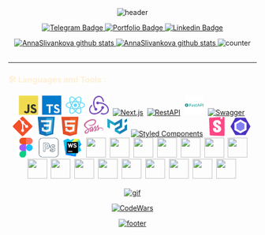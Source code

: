 <!-- HEADER -->
<div align="center">
    <img src="https://capsule-render.vercel.app/api?type=waving&color=FFDAB9&height=190&section=header&text=Hanna%20Slivankova&desc=fullstack%20developer&animation=fadeIn&fontColor=FFEFD5&fontSize=65&fontAlign=68&fontAlignY=44&descSize=18&descAlign=82.5&descAlignY=17" alt="header"/>
</div>
<!-- /HEADER -->

<p align="center">
    <a href="https://t.me/vinnisann" target="_blank">
    <img src="https://img.shields.io/badge/-telegram-blue?style=for-the-badge&logo=telegram&logoColor=fff" alt="Telegram Badge">
  </a>
  <a href="https://annaslivankova.github.io/my_portfolio/">
      <img src="https://img.shields.io/badge/👩 Portfolio-FFDAB9?style=for-the-badge" alt="Portfolio Badge"/>
  </a>
  <a href="https://www.linkedin.com/in/hanna-slivankova-ba969a156/" target="_blank">
    <img src="https://img.shields.io/badge/LinkedIn-blue?style=for-the-badge&logo=linkedin&logoColor=fff" alt="Linkedin Badge">
  </a>
</p>

<div align="center">
    <a href="https://github.com/AnnaSlivankova?tab=repositories" target="_blank">
        <img src="https://github-readme-stats.vercel.app/api?username=AnnaSlivankova&show_icons=true&count_private=true&hide_border=true&title_color=FFEFD5&text_color=888&icon_color=FFEFD5&bg_color=0000"
             title="AnnaSlivankova github repositories" 
             alt="AnnaSlivankova github stats"
             width="49%"/>
    </a>
    <a href="https://github.com/AnnaSlivankova?tab=repositories" target="_blank">
        <img src="https://github-readme-stats.vercel.app/api/top-langs/?username=AnnaSlivankova&&layout=compact&hide_border=true&title_color=FFEFD5&text_color=888&bg_color=0000"
             title="AnnaSlivankova github repositories"
             alt="AnnaSlivankova github stats"
             width="41%"/>
    </a>
    <img src="https://komarev.com/ghpvc/?username=AnnaSlivankova&style=for-the-badge&color=lightgrey" alt="counter"/>
</div>
<!-- ./STATS  -->

<br/>

---
<div style="color: #FFEFD5;">
    <h3>🛠️ Languages and Tools :</h3>
</div>

<div align="center">
    <a href="https://en.wikipedia.org/wiki/JavaScript" target="_blank">
        <img src="https://raw.githubusercontent.com/devicons/devicon/1119b9f84c0290e0f0b38982099a2bd027a48bf1/icons/javascript/javascript-original.svg"
             title="JavaScript" alt="JavaScript"
             width="40" height="40"/></a>&nbsp;
    <a href="https://www.typescriptlang.org/" target="_blank">
        <img src="https://raw.githubusercontent.com/devicons/devicon/1119b9f84c0290e0f0b38982099a2bd027a48bf1/icons/typescript/typescript-original.svg"
             title="TypeScript" alt="TypeScript"
             width="40" height="40"/></a>&nbsp;
    <a href="https://reactjs.org/" target="_blank">
        <img src="https://raw.githubusercontent.com/devicons/devicon/1119b9f84c0290e0f0b38982099a2bd027a48bf1/icons/react/react-original.svg"
             title="React" alt="React"
             width="40" height="40"/></a>&nbsp;
    <a href="https://redux.js.org/" target="_blank">
        <img src="https://raw.githubusercontent.com/devicons/devicon/1119b9f84c0290e0f0b38982099a2bd027a48bf1/icons/redux/redux-original.svg"
             title="Redux" alt="Redux "
             width="40" height="40"/></a>&nbsp;
    <a href="https://nextjs.org/" target="_blank">
        <img src="https://assets-global.website-files.com/61eff6b3236cf9057b6c1fac/635543691615050863a92f1f_nextjs-logo.png"
            title="Next.js" alt="Next.js"
            width="50" height="40"/></a>&nbsp;
    <a href="https://ru.wikipedia.org/wiki/REST" target="_blank">
        <img src="https://encrypted-tbn0.gstatic.com/images?q=tbn:ANd9GcQgh_L2neDttO66M53bUNOTSzTVzAe7cSjKyA&usqp=CAU"
            title="RestAPI" alt="RestAPI"
            width="40" height="40"/></a>&nbsp;
    <a href="https://fastapi.tiangolo.com/" target="_blank">
        <img src="https://raw.githubusercontent.com/devicons/devicon/1119b9f84c0290e0f0b38982099a2bd027a48bf1/icons/fastapi/fastapi-original-wordmark.svg"
            title="FastAPI" alt="FastAPI"
            width="40" height="40"/></a>&nbsp;
    <a href="https://swagger.io/" target="_blank">
        <img src="https://raw.githubusercontent.com/swagger-api/swagger.io/wordpress/images/assets/SW-logo-clr.png"
            title="Swagger" alt="Swagger"
            width="140" height="40"/></a>&nbsp;
    <a href="https://git-scm.com/" target="_blank">
        <img src="https://raw.githubusercontent.com/devicons/devicon/1119b9f84c0290e0f0b38982099a2bd027a48bf1/icons/git/git-original.svg"
             title="Git" alt="Git"
             width="40" height="40"/></a>&nbsp;
    <a href="https://en.wikipedia.org/wiki/CSS" target="_blank">
        <img src="https://raw.githubusercontent.com/devicons/devicon/1119b9f84c0290e0f0b38982099a2bd027a48bf1/icons/css3/css3-original.svg"
             title="CSS3" alt="CSS"
             width="40" height="40"/></a>&nbsp;
    <a href="https://en.wikipedia.org/wiki/HTML" target="_blank">
        <img src="https://raw.githubusercontent.com/devicons/devicon/1119b9f84c0290e0f0b38982099a2bd027a48bf1/icons/html5/html5-original.svg"
             title="HTML5" alt="HTML"
             width="40" height="40"/></a>&nbsp;
    <a href="https://sass-lang.com/" target="_blank">
        <img src="https://raw.githubusercontent.com/devicons/devicon/1119b9f84c0290e0f0b38982099a2bd027a48bf1/icons/sass/sass-original.svg"
             title="SASS" alt="SASS"
             width="40" height="40"/></a>&nbsp;
    <a href="https://mui.com/" target="_blank">
        <img src="https://raw.githubusercontent.com/devicons/devicon/1119b9f84c0290e0f0b38982099a2bd027a48bf1/icons/materialui/materialui-original.svg"
             title="Material UI" alt="Material UI"
             width="40" height="40"/></a>&nbsp;
    <a href="https://styled-components.com/docs" target="_blank">
        <img src="https://raw.githubusercontent.com/styled-components/brand/master/styled-components.png"
             title="Styled Components" alt="Styled Components"
            width="40" height="40"/></a>&nbsp;
    <a href="https://storybook.js.org/" target="_blank">
        <img src="https://raw.githubusercontent.com/devicons/devicon/1119b9f84c0290e0f0b38982099a2bd027a48bf1/icons/storybook/storybook-original.svg"
             title="Story book" alt="Story book"
             width="40" height="40"/></a>&nbsp;
    <a href="https://eslint.org/" target="_blank">
        <img src="https://raw.githubusercontent.com/devicons/devicon/1119b9f84c0290e0f0b38982099a2bd027a48bf1/icons/eslint/eslint-original.svg"
             title="Eslint" alt="Eslint "
             width="40" height="40"/></a>&nbsp;
    <a href="https://www.figma.com/" target="_blank">
        <img src="https://raw.githubusercontent.com/devicons/devicon/1119b9f84c0290e0f0b38982099a2bd027a48bf1/icons/figma/figma-original.svg"
             title="Figma" alt="Figma"
             width="40" height="40"/></a>&nbsp;
    <a href="https://en.wikipedia.org/wiki/Adobe_Photoshop" target="_blank">
        <img src="https://raw.githubusercontent.com/devicons/devicon/1119b9f84c0290e0f0b38982099a2bd027a48bf1/icons/photoshop/photoshop-line.svg"
             title="Photoshop" alt="Photoshop"
             width="40" height="40"/></a>&nbsp;
    <a href="https://www.jetbrains.com/webstorm/" target="_blank">
    <img src="https://raw.githubusercontent.com/devicons/devicon/1119b9f84c0290e0f0b38982099a2bd027a48bf1/icons/webstorm/webstorm-original.svg"
         title="WebStorm" alt="WebStorm"
         width="40" height="40"/></a>&nbsp;
    <img src="https://cdn.jsdelivr.net/gh/devicons/devicon@latest/icons/nodejs/nodejs-plain-wordmark.svg" width="40" height="40"/>&nbsp;
    <img src="https://cdn.jsdelivr.net/gh/devicons/devicon@latest/icons/nestjs/nestjs-original.svg" width="40" height="40"/>&nbsp;
    <img src="https://cdn.jsdelivr.net/gh/devicons/devicon@latest/icons/express/express-original-wordmark.svg" width="40" height="40"/>&nbsp;
    <img src="https://cdn.jsdelivr.net/gh/devicons/devicon@latest/icons/postgresql/postgresql-original-wordmark.svg" width="40" height="40"/>&nbsp;
    <img src="https://cdn.jsdelivr.net/gh/devicons/devicon@latest/icons/prisma/prisma-original-wordmark.svg" width="40" height="40"/>&nbsp;
    <img src="https://cdn.jsdelivr.net/gh/devicons/devicon@latest/icons/mongodb/mongodb-original-wordmark.svg" width="40" height="40"/>&nbsp;
    <img src="https://cdn.jsdelivr.net/gh/devicons/devicon@latest/icons/amazonwebservices/amazonwebservices-original-wordmark.svg" width="40" height="40"/>&nbsp;
    <img src="https://cdn.jsdelivr.net/gh/devicons/devicon@latest/icons/socketio/socketio-original-wordmark.svg" width="40" height="40"/>&nbsp;     
    <img src="https://cdn.jsdelivr.net/gh/devicons/devicon@latest/icons/mongoose/mongoose-original-wordmark.svg" width="40" height="40"/>&nbsp;
    <img src="https://cdn.jsdelivr.net/gh/devicons/devicon@latest/icons/azuresqldatabase/azuresqldatabase-original.svg" width="40" height="40"/>&nbsp;
    <img src="https://cdn.jsdelivr.net/gh/devicons/devicon@latest/icons/docker/docker-plain-wordmark.svg" width="40" height="40"/>&nbsp;
    <img src="https://cdn.jsdelivr.net/gh/devicons/devicon@latest/icons/git/git-plain-wordmark.svg" width="40" height="40"/>&nbsp;
    <img src="https://cdn.jsdelivr.net/gh/devicons/devicon@latest/icons/gitlab/gitlab-plain-wordmark.svg" width="40" height="40"/>&nbsp;
    <img src="https://cdn.jsdelivr.net/gh/devicons/devicon@latest/icons/nginx/nginx-original.svg" width="40" height="40"/>&nbsp;
    <img src="https://cdn.jsdelivr.net/gh/devicons/devicon@latest/icons/postman/postman-original.svg" width="40" height="40"/>&nbsp;
    <img src="https://cdn.jsdelivr.net/gh/devicons/devicon@latest/icons/swagger/swagger-original.svg" width="40" height="40"/>&nbsp;  
</div>

<br/>

<div align="center">
    <a href="https://www.codewars.com/users/AnnaSlivankova" target="_blank">
       <img src="https://media.giphy.com/media/v1.Y2lkPTc5MGI3NjExZDltejE5ZXYyMTY5bndra2pvMXdyY2d5Z2twYXE5NmRtY24yMjE1eCZlcD12MV9pbnRlcm5hbF9naWZfYnlfaWQmY3Q9cw/SHjOSDkKZ18qOHA5B5/giphy.gif"  width="400" alt="gif"/>
</a>

<p><a href="https://www.codewars.com/users/AnnaSlivankova" target="_blank">
        <img width="320" src="https://www.codewars.com/users/AnnaSlivankova/badges/small"
             title="CodeWars" alt="CodeWars"/>
    </a></p>
    
<!--     <a href="https://leetcode.com/HannaSlivankova/" target="_blank">
        <img width="400" title="HannaSlivankova LeetCode Stats" alt="HannaSlivankova LeetCode Stats" src="https://leetcard.jacoblin.cool/HannaSlivankova?border=0&radius=20" />
    </a> -->
</div>
<!-- FOOTER -->
<div align="center">
    <a href=mailto:annslivankova@gmail.com>
    <img src="https://capsule-render.vercel.app/api?type=waving&color=FFDAB9&height=120&section=footer&text=ready%20for%20cooperation&animation=fadeIn&fontColor=FFEFD5&fontSize=12&fontAlign=50&fontAlignY=80&descSize=20&descAlign=84&descAlignY=43" alt="footer"/>
    </a>
</div>
<!-- FOOTER -->
